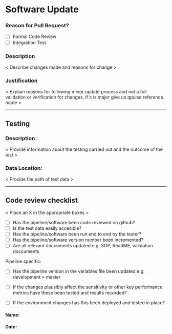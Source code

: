 # Software Update 
### Reason for Pull Request?
- [ ] Formal Code Review 
- [ ] Integration Test 

### Description
< Describe changes made and reasons for change >
### Justification
< Explain reasons for following minor update process and not a full validation or verification for changes, if it is major give us qpulse reference. 
made >
  _______________________________________________________________________________________________________________________________________
## Testing
### Description :
< Provide information about the testing carried out and the outcome of the test >
### Data Location:
< Provide file path of test data > 

___________________________________________________________________________________________________________________________________________
## Code review checklist
< Place an X in the appropriate boxes >

- [ ] Has the pipeline/software been code reviewed on github? 
- [ ] Is the test data easily accesible? 
- [ ] Has the pipeline/software been run end to end by the tester? 
- [ ] Has the pipeline/software version number been incremented? 
- [ ] Are all relevant doccuments updated e.g. SOP, ReadME, validation doccuments

Pipeline specific:  
- [ ] Has the pipeline version in the variables file been updated e.g. development > master 
- [ ] If the changes plausibly affect the sensitivity or other key performance metrics have these 
      been tested and results recorded?
- [ ] If the environment changes has this been deployed and tested in place?


#### Name:
#### Date:
